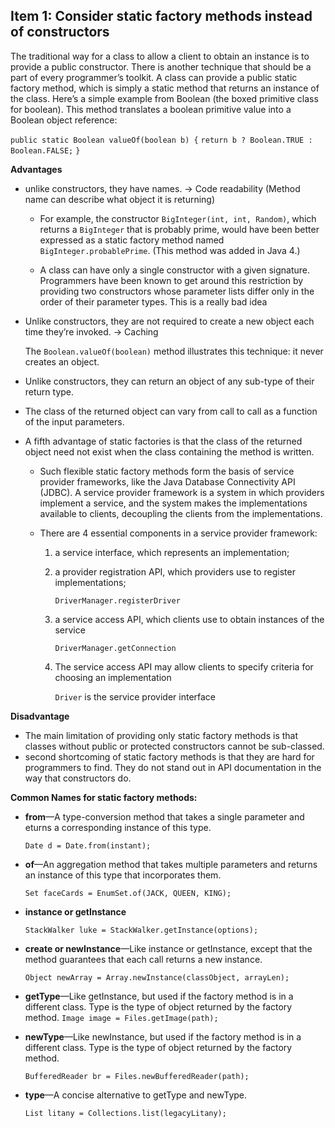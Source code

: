 ## Item 1: Consider static factory methods instead of constructors

The traditional way for a class to allow a client to obtain an instance is to provide a public constructor. There is another technique that should be a part of every programmer’s toolkit. A class can provide a public static factory method, which is simply a static method that returns an instance of the class. Here’s a simple example from Boolean (the boxed primitive class for boolean). This method translates a boolean primitive value into a Boolean object reference:

`public static Boolean valueOf(boolean b) {`
​	`return b ? Boolean.TRUE : Boolean.FALSE;`
`}`

**Advantages**

- unlike constructors, they have names. -> Code readability (Method name can describe what object it is returning)

  - For example, the constructor `BigInteger(int, int, Random)`, which returns a `BigInteger` that is probably prime, would have been better expressed as a static factory method named `BigInteger.probablePrime`. (This method was added in Java 4.)

  - A class can have only a single constructor with a given signature. Programmers have been known to get around this restriction by providing two constructors whose parameter lists differ only in the order of their parameter types. This is a really bad idea

- Unlike constructors, they are not required to create a new object each time they’re invoked. -> Caching

  The `Boolean.valueOf(boolean)` method illustrates this technique: it never creates an object. 

- Unlike constructors, they can return an object of any sub-type of their return type.

- The class of the returned object can vary from call to call as a function of the input parameters.

- A fifth advantage of static factories is that the class of the returned object need not exist when the class containing the method is written.

  - Such flexible static factory methods form the basis of service provider frameworks, like the Java Database Connectivity API (JDBC). A service provider framework is a system in which providers implement a service, and the system makes the implementations available to clients, decoupling the clients from the implementations.

  - There are 4 essential components in a service provider framework:

    1. a service interface, which represents an implementation; 

    2. a provider registration API, which providers use to register implementations;

       `DriverManager.registerDriver` 

    3. a service access API, which clients use to obtain instances of the service

       `DriverManager.getConnection`

    4. The service access API may allow clients to specify criteria for choosing an implementation

       `Driver` is the service provider interface

**Disadvantage**

- The main limitation of providing only static factory methods is that classes without public or protected constructors cannot be sub-classed.
- second shortcoming of static factory methods is that they are hard for programmers to find. They do not stand out in API documentation in the way that constructors do.

**Common Names for static factory methods:**

- **from**—A type-conversion method that takes a single parameter and eturns a corresponding instance of this type.

  `Date d = Date.from(instant);`

- **of**—An aggregation method that takes multiple parameters and returns an instance of this type that incorporates them.

  `Set faceCards = EnumSet.of(JACK, QUEEN, KING);`

- **instance or getInstance**

  `StackWalker luke = StackWalker.getInstance(options);`

- **create or newInstance**—Like instance or getInstance, except that the method guarantees that each call returns a new instance.

  `Object newArray = Array.newInstance(classObject, arrayLen);`

- **getType**—Like getInstance, but used if the factory method is in a different class. Type is the type of object returned by the factory method.
  `Image image = Files.getImage(path);`

- **newType**—Like newInstance, but used if the factory method is in a different class. Type is the type of object returned by the factory method.

  `BufferedReader br = Files.newBufferedReader(path);`

- **type**—A concise alternative to getType and newType.

  `List litany = Collections.list(legacyLitany);`

